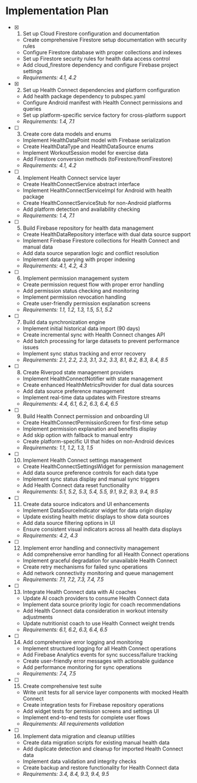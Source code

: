 # Implementation Plan

- [x] 1. Set up Cloud Firestore configuration and documentation
  - Create comprehensive Firestore setup documentation with security rules
  - Configure Firestore database with proper collections and indexes
  - Set up Firestore security rules for health data access control
  - Add cloud_firestore dependency and configure Firebase project settings
  - _Requirements: 4.1, 4.2_

- [x] 2. Set up Health Connect dependencies and platform configuration
  - Add health package dependency to pubspec.yaml
  - Configure Android manifest with Health Connect permissions and queries
  - Set up platform-specific service factory for cross-platform support
  - _Requirements: 1.4, 7.1_

- [ ] 3. Create core data models and enums
  - Implement HealthDataPoint model with Firebase serialization
  - Create HealthDataType and HealthDataSource enums
  - Implement WorkoutSession model for exercise data
  - Add Firestore conversion methods (toFirestore/fromFirestore)
  - _Requirements: 4.1, 4.2_

- [ ] 4. Implement Health Connect service layer
  - Create HealthConnectService abstract interface
  - Implement HealthConnectServiceImpl for Android with health package
  - Create HealthConnectServiceStub for non-Android platforms
  - Add platform detection and availability checking
  - _Requirements: 1.4, 7.1_

- [ ] 5. Build Firebase repository for health data management
  - Create HealthDataRepository interface with dual data source support
  - Implement Firebase Firestore collections for Health Connect and manual data
  - Add data source separation logic and conflict resolution
  - Implement data querying with proper indexing
  - _Requirements: 4.1, 4.2, 4.3_

- [ ] 6. Implement permission management system
  - Create permission request flow with proper error handling
  - Add permission status checking and monitoring
  - Implement permission revocation handling
  - Create user-friendly permission explanation screens
  - _Requirements: 1.1, 1.2, 1.3, 1.5, 5.1, 5.2_

- [ ] 7. Build data synchronization engine
  - Implement initial historical data import (90 days)
  - Create incremental sync with Health Connect changes API
  - Add batch processing for large datasets to prevent performance issues
  - Implement sync status tracking and error recovery
  - _Requirements: 2.1, 2.2, 2.3, 3.1, 3.2, 3.3, 8.1, 8.2, 8.3, 8.4, 8.5_

- [ ] 8. Create Riverpod state management providers
  - Implement HealthConnectNotifier with state management
  - Create enhanced HealthMetricsProvider for dual data sources
  - Add data source preference management
  - Implement real-time data updates with Firestore streams
  - _Requirements: 4.4, 6.1, 6.2, 6.3, 6.4, 6.5_

- [ ] 9. Build Health Connect permission and onboarding UI
  - Create HealthConnectPermissionScreen for first-time setup
  - Implement permission explanation and benefits display
  - Add skip option with fallback to manual entry
  - Create platform-specific UI that hides on non-Android devices
  - _Requirements: 1.1, 1.2, 1.3, 1.5_

- [ ] 10. Implement Health Connect settings management
  - Create HealthConnectSettingsWidget for permission management
  - Add data source preference controls for each data type
  - Implement sync status display and manual sync triggers
  - Add Health Connect data reset functionality
  - _Requirements: 5.1, 5.2, 5.3, 5.4, 5.5, 9.1, 9.2, 9.3, 9.4, 9.5_

- [ ] 11. Create data source indicators and UI enhancements
  - Implement DataSourceIndicator widget for data origin display
  - Update existing health metric displays to show data sources
  - Add data source filtering options in UI
  - Ensure consistent visual indicators across all health data displays
  - _Requirements: 4.2, 4.3_

- [ ] 12. Implement error handling and connectivity management
  - Add comprehensive error handling for all Health Connect operations
  - Implement graceful degradation for unavailable Health Connect
  - Create retry mechanisms for failed sync operations
  - Add network connectivity monitoring and queue management
  - _Requirements: 7.1, 7.2, 7.3, 7.4, 7.5_

- [ ] 13. Integrate Health Connect data with AI coaches
  - Update AI coach providers to consume Health Connect data
  - Implement data source priority logic for coach recommendations
  - Add Health Connect data consideration in workout intensity adjustments
  - Update nutritionist coach to use Health Connect weight trends
  - _Requirements: 6.1, 6.2, 6.3, 6.4, 6.5_

- [ ] 14. Add comprehensive error logging and monitoring
  - Implement structured logging for all Health Connect operations
  - Add Firebase Analytics events for sync success/failure tracking
  - Create user-friendly error messages with actionable guidance
  - Add performance monitoring for sync operations
  - _Requirements: 7.4, 7.5_

- [ ] 15. Create comprehensive test suite
  - Write unit tests for all service layer components with mocked Health Connect
  - Create integration tests for Firebase repository operations
  - Add widget tests for permission screens and settings UI
  - Implement end-to-end tests for complete user flows
  - _Requirements: All requirements validation_

- [ ] 16. Implement data migration and cleanup utilities
  - Create data migration scripts for existing manual health data
  - Add duplicate detection and cleanup for imported Health Connect data
  - Implement data validation and integrity checks
  - Create backup and restore functionality for Health Connect data
  - _Requirements: 3.4, 8.4, 9.3, 9.4, 9.5_